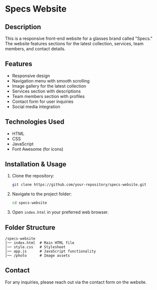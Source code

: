 # Specs Website

## Description
This is a responsive front-end website for a glasses brand called "Specs." The website features sections for the latest collection, services, team members, and contact details.

## Features
- Responsive design
- Navigation menu with smooth scrolling
- Image gallery for the latest collection
- Services section with descriptions
- Team members section with profiles
- Contact form for user inquiries
- Social media integration

## Technologies Used
- HTML
- CSS
- JavaScript
- Font Awesome (for icons)

## Installation & Usage
1. Clone the repository:
   ```bash
   git clone https://github.com/your-repository/specs-website.git
   ```
2. Navigate to the project folder:
   ```bash
   cd specs-website
   ```
3. Open `index.html` in your preferred web browser.

## Folder Structure
```
/specs-website
│── index.html  # Main HTML file
│── style.css   # Stylesheet
│── app.js      # JavaScript functionality
│── /photo      # Image assets
```

## Contact
For any inquiries, please reach out via the contact form on the website.

